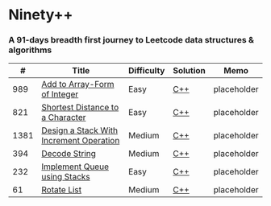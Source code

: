 Ninety++
========

### A 91-days breadth first journey to Leetcode data structures \& algorithms


| # | Title | Difficulty | Solution | Memo |
|---| ----- | ---------- | -------- | ---- | 
|989|[Add to Array-Form of Integer](https://leetcode.com/problems/add-to-array-form-of-integer/) | Easy | [C++](./trunk/day01/solution.cpp)|placeholder|
|821|[Shortest Distance to a Character](https://leetcode.com/problems/shortest-distance-to-a-character/) | Easy | [C++](./trunk/day02/solution.cpp)|placeholder|
|1381|[Design a Stack With Increment Operation](https://leetcode.com/problems/design-a-stack-with-increment-operation/) | Medium | [C++](./trunk/day03/solution.cpp)|placeholder|
|394|[Decode String](https://leetcode.com/problems/decode-string/) | Medium | [C++](./trunk/day04/solution.cpp)|placeholder|
|232|[Implement Queue using Stacks](https://leetcode.com/problems/implement-queue-using-stacks/) | Easy | [C++](./trunk/day05/solution.cpp)|placeholder|
|61|[Rotate List](https://leetcode.com/problems/rotate-list/) | Medium | [C++](./trunk/day07/solution.cpp)|placeholder|
